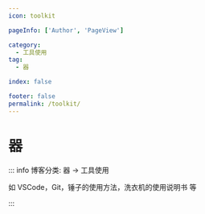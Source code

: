 ```yaml
---
icon: toolkit

pageInfo: ['Author', 'PageView']

category:
  - 工具使用
tag:
  - 器

index: false

footer: false
permalink: /toolkit/
---
```


# 器

::: info 博客分类: 器 -> 工具使用

如 VSCode，Git，锤子的使用方法，洗衣机的使用说明书 等

:::

<Catalog base='/toolkit/' />
